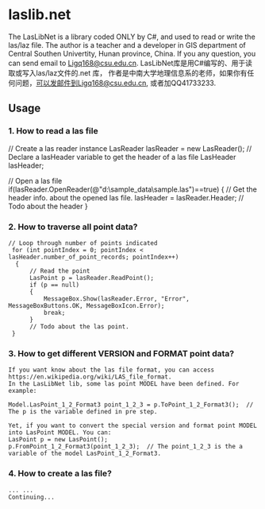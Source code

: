 # laslib.net
The LasLibNet is a library coded ONLY by C#, and used to read or write the las/laz file.  The author is a teacher and a developer in GIS department of Central Southen Univertity, Hunan province, China. If you any question, you can send email to Ligq168@csu.edu.cn.
LasLibNet库是用C#编写的、用于读取或写入las/laz文件的.net 库， 作者是中南大学地理信息系的老师，如果你有任何问题，可以发邮件到Ligq168@csu.edu.cn, 或者加QQ41733233.

## Usage
### 1. How to read a las file
   // Create a las reader instance
   LasReader lasReader = new LasReader();
   // Declare a lasHeader variable to get the header of a las file
   LasHeader lasHeader;
   
   // Open a las file
   if(lasReader.OpenReader(@"d:\sample_data\sample.las")==true)
   {
      // Get the header info. about the opened las file.
      lasHeader = lasReader.Header;
      // Todo about the header
   }
   
### 2. How to traverse all point data?
    // Loop through number of points indicated
     for (int pointIndex = 0; pointIndex < lasHeader.number_of_point_records; pointIndex++)
      {
          // Read the point
          LasPoint p = lasReader.ReadPoint();
          if (p == null)
          {
              MessageBox.Show(lasReader.Error, "Error", MessageBoxButtons.OK, MessageBoxIcon.Error);
              break;
          }
          // Todo about the las point.
     }
     
### 3. How to get different VERSION and FORMAT point data?
    If you want know about the las file format, you can access https://en.wikipedia.org/wiki/LAS_file_format.
    In the LasLibNet lib, some las point MODEL have been defined. For example:
    
    Model.LasPoint_1_2_Format3 point_1_2_3 = p.ToPoint_1_2_Format3();  // The p is the variable defined in pre step.
    
    Yet, if you want to convert the special version and format point MODEL into LasPoint MODEL. You can:
    LasPoint p = new LasPoint();
    p.FromPoint_1_2_Format3(point_1_2_3);  // The point_1_2_3 is the a variable of the model LasPoint_1_2_Format3.
    
### 4. How to create a las file?
    ... ...
    Continuing...
                
   
